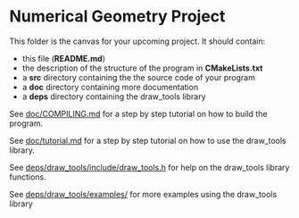 Numerical Geometry Project
==========================

This folder is the canvas for your upcoming project.
It should contain:
 * this file (**README.md**)
 * the description of the structure of the program in **CMakeLists.txt**
 * a **src** directory containing the the source code of your program
 * a **doc** directory containing more documentation
 * a **deps** directory containing the draw_tools library

See [doc/COMPILING.md](doc/COMPILING.md) for a step by step tutorial
on how to build the program.

See [doc/tutorial.md](doc/tutorial.md) for a step by step tutorial on
how to use the draw_tools library.

See [deps/draw_tools/include/draw_tools.h](deps/draw_tools/include/draw_tools.h)
for help on the draw_tools library functions.

See [deps/draw_tools/examples/](deps/draw_tools/examples/) for more
examples using the draw_tools library
